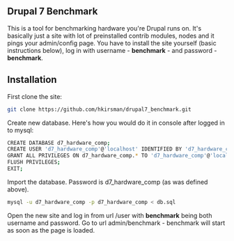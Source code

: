
Drupal 7 Benchmark
---------------------

This is a tool for benchmarking hardware you're Drupal runs on. It's basically just a site with lot of preinstalled contrib modules, nodes and it pings your admin/config page. You have to install the site yourself (basic instructions below), log in with username - **benchmark** - and password - **benchmark**.

Installation
------------

First clone the site:
```sh
git clone https://github.com/hkirsman/drupal7_benchmark.git
```

Create new database. Here's how you would do it in console after logged in to mysql:
```sh
CREATE DATABASE d7_hardware_comp;
CREATE USER 'd7_hardware_comp'@'localhost' IDENTIFIED BY 'd7_hardware_comp';
GRANT ALL PRIVILEGES ON d7_hardware_comp.* TO 'd7_hardware_comp'@'localhost';
FLUSH PRIVILEGES;
EXIT;
```

Import the database. Password is d7_hardware_comp (as was defined above).
```sh
mysql -u d7_hardware_comp -p d7_hardware_comp < db.sql
```

Open the new site and log in from url /user with **benchmark** being both username and password. Go to url admin/benchmark - benchmark will start as soon as the page is loaded.
